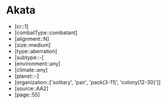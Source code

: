 
# Akata

- [cr::1]
- [combatType::combatant]
- [alignment::N]
- [size::medium]
- [type::aberration]
- [subtype::-]
- [environment::any]
- [climate::any]
- [planet::-]
- [organization::['solitary', 'pair', 'pack(3-11)', 'colony(12-30)']]
- [source::AA2]
- [page::55]

